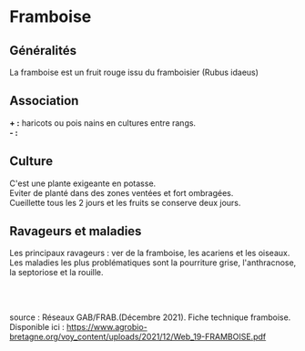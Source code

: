 # Framboise

## Généralités  

La framboise est un fruit rouge issu du framboisier (Rubus idaeus)

## Association  

**+ :** haricots ou pois nains en cultures entre rangs.  
**- :** 

## Culture  

C'est une plante exigeante en potasse.  
Eviter de planté dans des zones ventées et fort ombragées.  
Cueillette tous les 2 jours et les fruits se conserve deux jours.

## Ravageurs et maladies  

Les principaux ravageurs : ver de la framboise, les acariens et les oiseaux.  
Les maladies les plus problématiques sont la pourriture grise, l'anthracnose, la septoriose et la rouille.
  
<br>  
<br>
      
source : Réseaux GAB/FRAB.(Décembre 2021). Fiche technique framboise. Disponible ici : https://www.agrobio-bretagne.org/voy_content/uploads/2021/12/Web_19-FRAMBOISE.pdf



